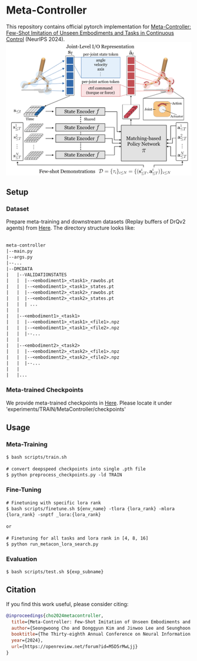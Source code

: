# Meta-Controller

This repository contains official pytorch implementation for [Meta-Controller: Few-Shot Imitation of Unseen Embodiments and Tasks in Continuous Control](https://openreview.net/pdf?id=M5D5rMwLjj) (NeurIPS 2024).
![image-metacon](https://github.com/SeongwoongCho/meta-controller/blob/main/MetaControllerOverview.png)

## Setup
### Dataset
Prepare meta-training and downstream datasets (Replay buffers of DrQv2 agents) from [Here](https://drive.google.com/file/d/16SHG_AwqySJJ48frFuTksyCkMB8AsFNn/view?usp=sharing). The directory structure looks like:
```

meta-controller
|--main.py
|--args.py
|--...
|--DMCDATA
|   |--VALIDATIONSTATES
|   |  |--<embodiment1>_<task1>_rawobs.pt
|   |  |--<embodiment1>_<task1>_states.pt
|   |  |--<embodiment2>_<task2>_rawobs.pt
|   |  |--<embodiment2>_<task2>_states.pt
|   |  | ...
|   |
|   |--<embodiment1>_<task1>
|   |  |--<embodiment1>_<task1>_<file1>.npz 
|   |  |--<embodiment1>_<task1>_<file2>.npz
|   |  |--...
|   |
|   |--<embodiment2>_<task2>
|   |  |--<embodiment2>_<task2>_<file1>.npz 
|   |  |--<embodiment2>_<task2>_<file2>.npz
|   |  |--...
|   |
|   |...
```
### Meta-trained Checkpoints
We provide meta-trained checkpoints in [Here]().
Please locate it under 'experiments/TRAIN/MetaController/checkpoints' 


## Usage
### Meta-Training
```
$ bash scripts/train.sh

# convert deepspeed checkpoints into single .pth file
$ python preprocess_checkpoints.py -ld TRAIN
```

### Fine-Tuning
```
# Finetuning with specific lora rank
$ bash scripts/finetune.sh ${env_name} -tlora {lora_rank} -mlora {lora_rank} -snptf _lora:{lora_rank}

or 

# Finetuning for all tasks and lora rank in [4, 8, 16]
$ python run_metacon_lora_search.py 
```

### Evaluation
```
$ bash scripts/test.sh ${exp_subname}
```

## Citation
If you find this work useful, please consider citing:
```bib
@inproceedings{cho2024metacontroller,
  title={Meta-Controller: Few-Shot Imitation of Unseen Embodiments and Tasks in Continuous Control},
  author={Seongwoong Cho and Donggyun Kim and Jinwoo Lee and Seunghoon Hong},
  booktitle={The Thirty-eighth Annual Conference on Neural Information Processing Systems},
  year={2024},
  url={https://openreview.net/forum?id=M5D5rMwLjj}
}
```
